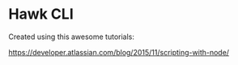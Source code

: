 Hawk CLI
===

Created using this awesome tutorials:

https://developer.atlassian.com/blog/2015/11/scripting-with-node/